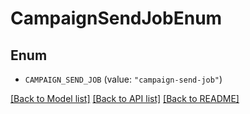 # CampaignSendJobEnum

## Enum


* `CAMPAIGN_SEND_JOB` (value: `"campaign-send-job"`)


[[Back to Model list]](../README.md#documentation-for-models) [[Back to API list]](../README.md#documentation-for-api-endpoints) [[Back to README]](../README.md)


